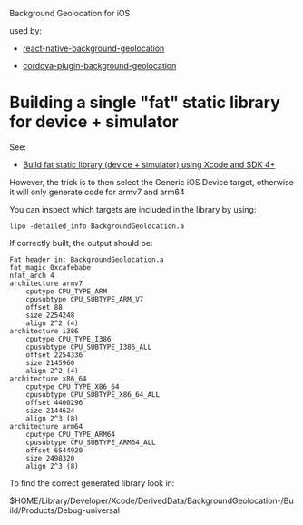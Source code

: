 Background Geolocation for iOS

used by:

* [react-native-background-geolocation](https://github.com/mauron85/react-native-background-geolocation)

* [cordova-plugin-background-geolocation](https://github.com/mauron85/cordova-plugin-background-geolocation)

# Building a single "fat" static library for device + simulator

See:

* [Build fat static library (device + simulator) using Xcode and SDK 4+](https://stackoverflow.com/questions/3520977/build-fat-static-library-device-simulator-using-xcode-and-sdk-4)

However, the trick is to then select the Generic iOS Device target, otherwise it will only generate code for armv7 and arm64

You can inspect which targets are included in the library by using:

```
lipo -detailed_info BackgroundGeolocation.a 
```

If correctly built, the output should be:

```
Fat header in: BackgroundGeolocation.a
fat_magic 0xcafebabe
nfat_arch 4
architecture armv7
    cputype CPU_TYPE_ARM
    cpusubtype CPU_SUBTYPE_ARM_V7
    offset 88
    size 2254248
    align 2^2 (4)
architecture i386
    cputype CPU_TYPE_I386
    cpusubtype CPU_SUBTYPE_I386_ALL
    offset 2254336
    size 2145960
    align 2^2 (4)
architecture x86_64
    cputype CPU_TYPE_X86_64
    cpusubtype CPU_SUBTYPE_X86_64_ALL
    offset 4400296
    size 2144624
    align 2^3 (8)
architecture arm64
    cputype CPU_TYPE_ARM64
    cpusubtype CPU_SUBTYPE_ARM64_ALL
    offset 6544920
    size 2498320
    align 2^3 (8)
```

To find the correct generated library look in:

$HOME/Library/Developer/Xcode/DerivedData/BackgroundGeolocation-<gobbledegook>/Build/Products/Debug-universal
